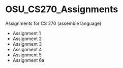 # OSU_CS270_Assignments
Assignments for CS 270 (assemble language)

<ul>
<li>Assignment 1</li>

<li>Assignment 2</li>

<li>Assignment 3</li>

<li>Assignment 4</li>

<li>Assignment 5</li>

<li>Assignment 6a</li>
</ul>
